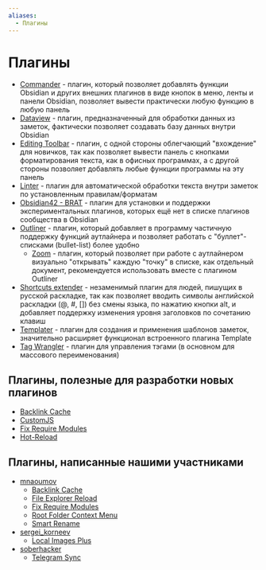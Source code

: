 ```yaml
---
aliases:
  - Плагины
---
```


# Плагины

- [Commander](Commander.md) - плагин, который позволяет добавлять функции Obsidian и других внешних плагинов в виде кнопок в меню, ленты и панели Obsidian, позволяет вывести практически любую функцию в любую панель
- [Dataview](Dataview.md) - плагин, предназначенный для обработки данных из заметок, фактически позволяет создавать базу данных внутри Obsidian
- [Editing Toolbar](Editing%20Toolbar.md) - плагин, с одной стороны облегчающий "вхождение" для новичков, так как позволяет вывести панель с кнопками форматирования текста, как в офисных программах, а с другой стороны позволяет добавлять любые функции программы на эту панель
- [Linter](Linter.md) - плагин для автоматической обработки текста внутри заметок по установленным правилам/форматам
- [Obsidian42 - BRAT](Obsidian42%20-%20BRAT.md) - плагин для установки и поддержки экспериментальных плагинов, которых ещё нет в списке плагинов сообщества в Obsidian
- [Outliner](Outliner.md) - плагин, который добавляет в программу частичную поддержку функций аутлайнера и позволяет работать с "буллет"-списками (bullet-list) более удобно
  - [Zoom](Zoom.md) - плагин, который позволяет при работе с аутлайнером визуально "открывать" каждую "точку" в списке, как отдельный документ, рекомендуется использовать вместе с плагином Outliner
- [Shortcuts extender](Shortcuts%20extender.md) - незаменимый плагин для людей, пишущих в русской раскладке, так как позволяет вводить символы английской раскладки (@, #, []) без смены языка, по нажатию кнопки alt, и добавляет поддержку изменения уровня заголовков по сочетанию клавиш
- [Templater](Templater.md) - плагин для создания и применения шаблонов заметок, значительно расширяет функционал встроенного плагина Template
- [Tag Wrangler](Tag%20Wrangler.md) - плагин для управления тэгами (в основном для массового переименования)

## Плагины, полезные для разработки новых плагинов

- [Backlink Cache](Backlink%20Cache.md)
- [CustomJS](CustomJS.md)
- [Fix Require Modules](Fix%20Require%20Modules.md)
- [Hot-Reload](Hot-Reload.md)

## Плагины, написанные нашими участниками

- [mnaoumov](../Участники/mnaoumov.md)
  - [Backlink Cache](Backlink%20Cache.md)
  - [File Explorer Reload](File%20Explorer%20Reload.md)
  - [Fix Require Modules](Fix%20Require%20Modules.md)
  - [Root Folder Context Menu](Root%20Folder%20Context%20Menu.md)
  - [Smart Rename](Smart%20Rename.md)
- [sergei_korneev](../Участники/sergei_korneev.md)
  - [Local Images Plus](Local%20Images%20Plus.md)
- [soberhacker](../Участники/soberhacker.md)
  - [Telegram Sync](Telegram%20Sync.md)
